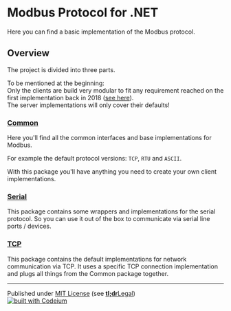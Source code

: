 # Modbus Protocol for .NET

Here you can find a basic implementation of the Modbus protocol.

## Overview

The project is divided into three parts.

To be mentioned at the beginning:    
Only the clients are build very modular to fit any requirement reached on the first implementation back in 2018 ([see here]).    
The server implementations will only cover their defaults!


### [Common]

Here you'll find all the common interfaces and base implementations for Modbus.

For example the default protocol versions: `TCP`, `RTU` and `ASCII`.

With this package you'll have anything you need to create your own client implementations.


### [Serial]

This package contains some wrappers and implementations for the serial protocol.
So you can use it out of the box to communicate via serial line ports / devices.


### [TCP]

This package contains the default implementations for network communication via TCP.
It uses a specific TCP connection implementation and plugs all things from the Common package together.


---

Published under [MIT License] (see [**tl;dr**Legal])    
[![built with Codeium](https://codeium.com/badges/main)](https://codeium.com/profile/andreasmueller)



[see here]: https://github.com/andreasAMmueller/Modbus
[Common]: AMWD.Protocols.Modbus.Common/README.md
[Serial]: AMWD.Protocols.Modbus.Serial/README.md
[TCP]: AMWD.Protocols.Modbus.Tcp/README.md
[MIT License]: LICENSE.txt
[**tl;dr**Legal]: https://www.tldrlegal.com/license/mit-license
